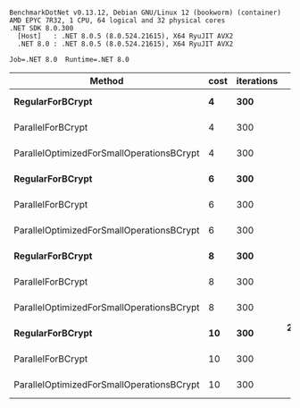 ```

BenchmarkDotNet v0.13.12, Debian GNU/Linux 12 (bookworm) (container)
AMD EPYC 7R32, 1 CPU, 64 logical and 32 physical cores
.NET SDK 8.0.300
  [Host]   : .NET 8.0.5 (8.0.524.21615), X64 RyuJIT AVX2
  .NET 8.0 : .NET 8.0.5 (8.0.524.21615), X64 RyuJIT AVX2

Job=.NET 8.0  Runtime=.NET 8.0  

```
| Method                                    | cost | iterations | Mean          | Error      | StdDev     |
|------------------------------------------ |----- |----------- |--------------:|-----------:|-----------:|
| **RegularForBCrypt**                          | **4**    | **300**        |    **386.077 ms** |  **1.4262 ms** |  **1.3341 ms** |
| ParallelForBCrypt                         | 4    | 300        |     12.579 ms |  0.0500 ms |  0.0443 ms |
| ParallelOptimizedForSmallOperationsBCrypt | 4    | 300        |      9.272 ms |  0.0624 ms |  0.0583 ms |
| **RegularForBCrypt**                          | **6**    | **300**        |  **1,479.718 ms** |  **8.3493 ms** |  **7.8099 ms** |
| ParallelForBCrypt                         | 6    | 300        |     44.960 ms |  0.6720 ms |  0.6286 ms |
| ParallelOptimizedForSmallOperationsBCrypt | 6    | 300        |     31.881 ms |  0.4802 ms |  0.4257 ms |
| **RegularForBCrypt**                          | **8**    | **300**        |  **5,866.950 ms** | **13.9014 ms** | **13.0034 ms** |
| ParallelForBCrypt                         | 8    | 300        |    173.524 ms |  1.7992 ms |  1.6830 ms |
| ParallelOptimizedForSmallOperationsBCrypt | 8    | 300        |    119.266 ms |  1.0565 ms |  0.9882 ms |
| **RegularForBCrypt**                          | **10**   | **300**        | **23,353.418 ms** | **68.9948 ms** | **64.5377 ms** |
| ParallelForBCrypt                         | 10   | 300        |    682.387 ms |  3.0421 ms |  2.8456 ms |
| ParallelOptimizedForSmallOperationsBCrypt | 10   | 300        |    466.278 ms |  0.4057 ms |  0.3596 ms |
